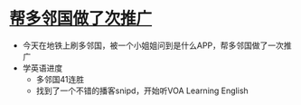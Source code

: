 # [帮多邻国做了次推广](https://github.com/jiemaoli/gitblog/issues/24)

- 今天在地铁上刷多邻国，被一个小姐姐问到是什么APP，帮多邻国做了一次推广
- 学英语进度
   - 多邻国41连胜
   - 找到了一个不错的播客snipd，开始听VOA Learning English